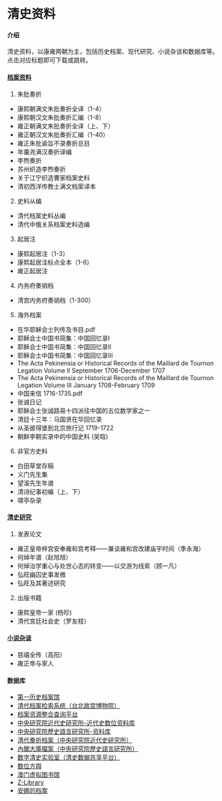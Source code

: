 # 清史资料

#### 介绍
清史资料，以康雍两朝为主，包括历史档案、现代研究、小说杂谈和数据库等。 点击对应标题即可下载或跳转。

#### [档案资料](https://pan.baidu.com/s/1tyEn34-x2A2UL7NjU-mJTQ?pwd=xbbl)
1. 朱批奏折

- 康熙朝满文朱批奏折全译（1-4）
- 康熙朝汉文朱批奏折汇编（1-8）
- 雍正朝满文朱批奏折全译（上、下）
- 雍正朝汉文朱批奏折汇编（1-40）
- 雍正朱批谕旨不录奏折总目
- 年羹尧满汉奏折译编
- 李煦奏折
- 苏州织造李煦奏折
- 关于江宁织造曹家档案史料
- 清初西洋传教士满文档案译本

2. 史料从编

- 清代档案史料丛编
- 清代中俄关系档案史料选编

3. 起居注

- 康熙起居注（1-3）
- 康熙起居注标点全本（1-6）
- 雍正起居注

4. 内务府奏销档

- 清宫内务府奏销档（1-300）

5. 海外档案

- 在华耶稣会士列传及书目.pdf
- 耶稣会士中国书简集：中国回忆录Ⅰ
- 耶稣会士中国书简集：中国回忆录Ⅱ
- 耶稣会士中国书简集：中国回忆录Ⅲ
- The Acta Pekinensia or Historical Records of the Maillard de Tournon Legation Volume II September 1706-December 1707
- The Acta Pekinensia or Historical Records of the Maillard de Tournon Legation Volume III January 1708-February 1709
- 中国来信 1716-1735.pdf
- 张诚日记
- 耶稣会士张诚路易十四派往中国的五位数学家之一
- 清廷十三年：马国贤在华回忆录
- 从圣彼得堡到北京旅行记 1719-1722
- 朝鲜李朝实录中的中国史料 (吴晗)

6. 非官方史料

- 白田草堂存稿
- 义门先生集
- 望溪先生年谱
- 清诗纪事初编（上、下）
- 啸亭杂录

#### [清史研究](https://pan.baidu.com/s/1KgrhFM8oqdup82stgRb--Q?pwd=6862)
1. 发表论文

- 雍正皇帝梓宫安奉雍和宫考释——兼谈雍和宫改建庙宇时间（季永海）
- 何焯年谱（赵旭旭）
- 何焯治学重心与处世心态的转变——以交游为线索（顾一凡）
- 弘旺幽囚史事发微
- 弘旺及其著述研究

2. 出版书籍

- 康熙皇帝一家 (杨珍)
- 清代宮廷社会史（罗友枝）

#### [小说杂谈](https://pan.baidu.com/s/1oxOffvazmjurObMuP679eg?pwd=5166) 

- 慈禧全传（高阳）
- 雍正帝与家人

#### 数据库

- [第一历史档案馆](https://fhac.com.cn/index.html)
- [清代档案检索系统（台北故宫博物院）](https://qingarchives.npm.edu.tw/)
- [档案资源整合查询平台](https://across.archives.gov.tw/naahyint/search.jsp)
- [中央研究院近代史研究所-近代史数位资料库](https://mhdb.mh.sinica.edu.tw/)
- [中央研究院歷史語言研究所-资料库](https://www1.ihp.sinica.edu.tw/Resource/Database)
- [清代奏折档案（中央研究院近代史研究所）](https://mhdb.mh.sinica.edu.tw/document/)
- [內閣大庫檔案（中央研究院歷史語言研究所）](https://newarchive.ihp.sinica.edu.tw/mcttp/)
- [数字清史实验室（清史数据共享平台）](http://47.103.109.28/)
- [数位方舆](https://digitalatlas.asdc.sinica.edu.tw/index.jsp)
- [澳门虚拟图书馆](https://www.macaudata.mo/)
- [Z-Library](https://zh.z-library.rs/s)
- [安娜的档案](https://zh.annas-archive.org/)

